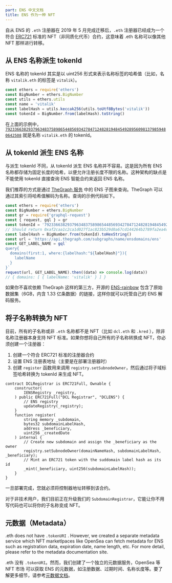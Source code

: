 ```yaml
---
part: ENS 中文文档
title: ENS 作为一种 NFT
---
```


自从 ENS 的 `.eth` 注册器在 2019 年 5 月完成迁移后，`.eth` 注册器已经成为一个符合 [ERC721](https://github.com/ensdomains/ens/blob/master/docs/ethregistrar.rst#id3) 标准的 NFT（非同质化代币）合约，这意味着 .eth 名称可以像其他 NFT 那样进行转移。

## 从 ENS 名称派生 tokenId

ENS 名称的 tokenId 其实是以 uint256 形式来表示名称标签的哈希值（比如，名称 `vitalik.eth` 的标签是 `vitalik`）。

```javascript
const ethers = require('ethers')
const BigNumber = ethers.BigNumber
const utils = ethers.utils
const name = 'vitalik'
const labelHash = utils.keccak256(utils.toUtf8Bytes('vitalik'))
const tokenId = BigNumber.from(labelHash).toString()
```

在上面的示例中，[`79233663829379634837589865448569342784712482819484549289560981379859480642508`](https://opensea.io/assets/0x57f1887a8bf19b14fc0df6fd9b2acc9af147ea85/79233663829379634837589865448569342784712482819484549289560981379859480642508) 就是名称 `vitalik.eth` 的 tokenId。

## 从 tokenId 派生 ENS 名称

与派生 tokenId 不同，从 tokenId 派生 ENS 名称并不容易。这是因为所有 ENS 名称都存储为固定长度的哈希，以便允许注册长度不限的名称。这种架构的缺点是不能使用 tokenId 直接查询 ENS 智能合约来返回 ENS 名称。

我们推荐的方式是通过 [TheGraph 服务](https://thegraph.com) 中的 ENS 子图来查询。TheGraph 可以通过其索引将哈希值解码为名称。查询的示例代码如下。

```javascript
const ethers = require('ethers')
const BigNumber = ethers.BigNumber
const gr = require('graphql-request')
const { request, gql } = gr
const tokenId = '79233663829379634837589865448569342784712482819484549289560981379859480642508'
// Should return 0xaf2caa1c2ca1d027f1ac823b529d0a67cd144264b2789fa2ea4d63a67c7103cc
const labelHash = BigNumber.from(tokenId).toHexString()
const url = 'https://api.thegraph.com/subgraphs/name/ensdomains/ens'
const GET_LABEL_NAME = gql`
query{
  domains(first:1, where:{labelhash:"${labelHash}"}){
    labelName
  }
}`
request(url, GET_LABEL_NAME).then((data) => console.log(data))
// { domains: [ { labelName: 'vitalik' } ] }
```

如果你不喜欢依赖 TheGraph 这样的第三方，开源的 [ENS-rainbow](https://github.com/graphprotocol/ens-rainbow) 包含了原始数据集（6GB，内含 1.33 亿条数据）的链接，这样你就可以托管自己的 ENS 解码服务。

## 将子名称转换为 NFT

目前，所有的子名称或非 `.eth` 名称都不是 NFT（比如 `dcl.eth` 和 `.kred` ），除非名称注册器本身支持 NFT 标准。如果你想将自己所有的子名称转换成 NFT，你必须创建一个注册器：

1. 创建一个符合 ERC721 标准的注册器合约
2. 设置 ENS 注册表地址（主要是在部署注册器时）
3. 创建 `register` 函数用来调用 `registry.setSubnodeOwner`，然后通过将子域标签哈希转换为 tokenId 来生成 NFT。

```
contract DCLRegistrar is ERC721Full, Ownable {
    constructor(
        IENSRegistry _registry,
    ) public ERC721Full("DCL Registrar", "DCLENS") {
        // ENS registry
        updateRegistry(_registry);
    }
    function register(
        string memory _subdomain,
        bytes32 subdomainLabelHash,
        address _beneficiary,
        uint256 _createdDate
    ) internal {
        // Create new subdomain and assign the _beneficiary as the owner
        registry.setSubnodeOwner(domainNameHash, subdomainLabelHash, _beneficiary);
        // Mint an ERC721 token with the suddomain label hash as its id
        _mint(_beneficiary, uint256(subdomainLabelHash));
    }
}
```

一旦部署完成，您就必须将控制器地址转移到该合约。

对于非技术用户，我们目前正在升级我们的 `SubdomainRegistrar`，它能让你不用写代码也可以将你的子名称变成 NFT。

## 元数据（Metadata）

.eth does not have `.tokenURI` . However, we created a separate metadata service which NFT marketlpaces like OpenSea can fetch metadata for ENS such as registration data, expiration date, name length, etc. For more detail, please refer to the metadata documentation site.

.eth 没有 `.tokenURI`。然而，我们创建了一个独立的元数据服务，OpenSea 等 NFT 市场 可以获取 ENS 的元数据，如注册数据、过期时间、名称长度等。要了解更多细节，请参考[元数据文档](https://metadata.ens.domains/docs)。
